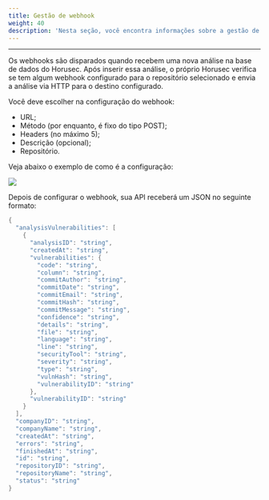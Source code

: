```yaml
---
title: Gestão de webhook
weight: 40
description: 'Nesta seção, você encontra informações sobre a gestão de webhooks.'
---
```


---

Os webhooks são disparados quando recebem uma nova análise na base de dados do Horusec. Após inserir essa análise, o próprio Horusec verifica se tem algum webhook configurado para o repositório selecionado e envia a análise via HTTP para o destino configurado.

Você deve escolher na configuração do webhook:

* URL;
* Método \(por enquanto, é fixo do tipo POST\); 
* Headers \(no máximo 5\);
* Descrição \(opcional\);
* Repositório.

Veja abaixo o exemplo de como é a configuração: 

![](/docs/webhooken_us%20%281%29.gif)

Depois de configurar o webhook, sua API receberá um JSON no seguinte formato:

```go
{
  "analysisVulnerabilities": [
    {
      "analysisID": "string",
      "createdAt": "string",
      "vulnerabilities": {
        "code": "string",
        "column": "string",
        "commitAuthor": "string",
        "commitDate": "string",
        "commitEmail": "string",
        "commitHash": "string",
        "commitMessage": "string",
        "confidence": "string",
        "details": "string",
        "file": "string",
        "language": "string",
        "line": "string",
        "securityTool": "string",
        "severity": "string",
        "type": "string",
        "vulnHash": "string",
        "vulnerabilityID": "string"
      },
      "vulnerabilityID": "string"
    }
  ],
  "companyID": "string",
  "companyName": "string",
  "createdAt": "string",
  "errors": "string",
  "finishedAt": "string",
  "id": "string",
  "repositoryID": "string",
  "repositoryName": "string",
  "status": "string"
}

```
